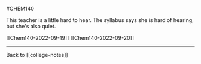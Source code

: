 #CHEM140

This teacher is a little hard to hear.  The syllabus says she is hard of hearing, but she's also quiet.

[[Chem140-2022-09-19]]
[[Chem140-2022-09-20]]

---
Back to [[college-notes]]
